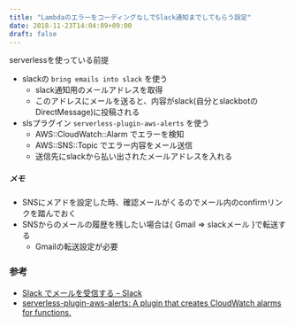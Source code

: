 ```yaml
---
title: "LambdaのエラーをコーディングなしでSlack通知までしてもらう設定"
date: 2018-11-23T14:04:09+09:00
draft: false
---
```


serverlessを使っている前提

- slackの `bring emails into slack` を使う
    - slack通知用のメールアドレスを取得
    - このアドレスにメールを送ると、内容がslack(自分とslackbotのDirectMessage)に投稿される
- slsプラグイン `serverless-plugin-aws-alerts` を使う
    - AWS::CloudWatch::Alarm でエラーを検知
    - AWS::SNS::Topic でエラー内容をメール送信
    - 送信先にslackから払い出されたメールアドレスを入れる


##### メモ

- SNSにメアドを設定した時、確認メールがくるのでメール内のconfirmリンクを踏んでおく
- SNSからのメールの履歴を残したい場合は{ Gmail => slackメール }で転送する
    - Gmailの転送設定が必要


### 参考

- [Slack でメールを受信する – Slack](https://get.slack.help/hc/ja/articles/206819278-Slack-%E3%81%A7%E3%83%A1%E3%83%BC%E3%83%AB%E3%82%92%E5%8F%97%E4%BF%A1%E3%81%99%E3%82%8B)
- [serverless-plugin-aws-alerts: A plugin that creates CloudWatch alarms for functions.](https://github.com/ACloudGuru/serverless-plugin-aws-alerts)

